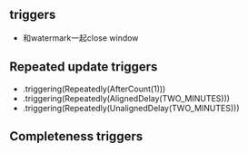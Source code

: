 ## triggers
+ 和watermark一起close window

## Repeated update triggers
+ .triggering(Repeatedly(AfterCount(1)))
+ .triggering(Repeatedly(AlignedDelay(TWO_MINUTES)))
+ .triggering(Repeatedly(UnalignedDelay(TWO_MINUTES)))
## Completeness triggers